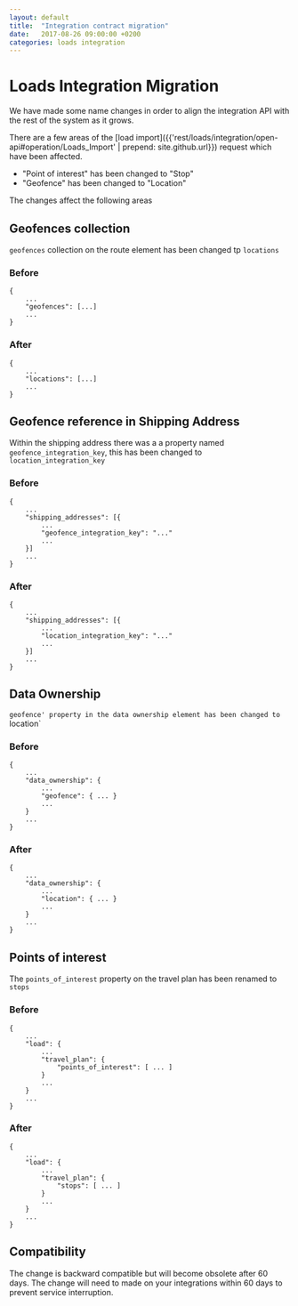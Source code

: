 ```yaml
---
layout: default
title:  "Integration contract migration"
date:   2017-08-26 09:00:00 +0200
categories: loads integration
---
```


# Loads Integration Migration

We have made some name changes in order to align the integration API with the rest of the system as it grows.

There are a few areas of the [load import]({{'rest/loads/integration/open-api#operation/Loads_Import' | prepend: site.github.url}}) request which have been affected.

- "Point of interest" has been changed to "Stop"
- "Geofence" has been changed to "Location"

The changes affect the following areas

## Geofences collection

`geofences` collection on the route element has been changed tp `locations`

### Before

```
{
	...
	"geofences": [...]
	...
}
```

### After

```
{
	...
	"locations": [...]
	...
}
```

## Geofence reference in Shipping Address

Within the shipping address there was a a property named `geofence_integration_key`, this has been changed to `location_integration_key`

### Before

```
{
	...
	"shipping_addresses": [{
		...
		"geofence_integration_key": "..."
		...
	}]
	...
}
```

### After

```
{
	...
	"shipping_addresses": [{
		...
		"location_integration_key": "..."
		...
	}]
	...
}
```

## Data Ownership

`geofence' property in the data ownership element has been changed to `location`

### Before

```
{
	...
	"data_ownership": {
		...
		"geofence": { ... }
		...
	}
	...
}
```

### After

```
{
	...
	"data_ownership": {
		...
		"location": { ... }
		...
	}
	...
}
```

## Points of interest

The `points_of_interest` property on the travel plan has been renamed to `stops`

### Before

```
{
	...
	"load": {
		...
		"travel_plan": {
			"points_of_interest": [ ... ]
		}
		...
	}
	...
}
```

### After

```
{
	...
	"load": {
		...
		"travel_plan": {
			"stops": [ ... ]
		}
		...
	}
	...
}
```

## Compatibility

The change is backward compatible but will become obsolete after 60 days. The change will need to made on your integrations within 60 days to prevent service interruption.